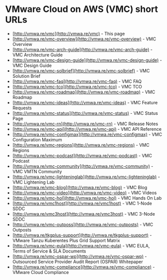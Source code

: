 # VMware Cloud on AWS (VMC) short URLs

* [http://vmwa.re/vmc](http://vmwa.re/vmc) - This page
* [http://vmwa.re/vmc-overview](http://vmwa.re/vmc-overview) - VMC Overview
* [http://vmwa.re/vmc-arch-guide](http://vmwa.re/vmc-arch-guide) - VMC Architecture Guide
* [http://vmwa.re/vmc-design-guide](http://vmwa.re/vmc-design-guide) - VMC Design Guide
* [http://vmwa.re/vmc-solbrief](http://vmwa.re/vmc-solbrief) - VMC Solution Brief
* [http://vmwa.re/vmc-faq](http://vmwa.re/vmc-faq) - VMC FAQ
* [http://vmwa.re/vmc-tco](http://vmwa.re/vmc-tco) - VMC TCO
* [http://vmwa.re/vmc-roadmap](http://vmwa.re/vmc-roadmap) - VMC Roadmap
* [http://vmwa.re/vmc-ideas](http://vmwa.re/vmc-ideas) - VMC Feature Requests
* [http://vmwa.re/vmc-status](http://vmwa.re/vmc-status) - VMC Status Page
* [http://vmwa.re/vmc-rn](http://vmwa.re/vmc-rn) - VMC Release Notes
* [http://vmwa.re/vmc-api](http://vmwa.re/vmc-api) - VMC API Reference
* [http://vmwa.re/vmc-configmax](http://vmwa.re/vmc-configmax) - VMC Configuration Maximum
* [http://vmwa.re/vmc-regions](http://vmwa.re/vmc-regions) - VMC Regions
* [http://vmwa.re/vmc-podcast](http://vmwa.re/vmc-podcast) - VMC Podcast
* [http://vmwa.re/vmc-community](http://vmwa.re/vmc-community) - VMC VMTN Community
* [http://vmwa.re/vmc-lighteninglab](http://vmwa.re/vmc-lighteninglab) - VMC Lightening Lab
* [http://vmwa.re/vmc-blog](http://vmwa.re/vmc-blog) - VMC Blog
* [http://vmwa.re/vmc-video](http://vmwa.re/vmc-video) - VMC Videos
* [http://vmwa.re/vmc-hol](http://vmwa.re/vmc-hol) - VMC Hands On Lab
* [http://vmwa.re/vmc1host](http://vmwa.re/vmc1host) - VMC 1-Node SDDC
* [http://vmwa.re/vmc3host](http://vmwa.re/vmc3host) - VMC 3-Node SDDC
* [http://vmwa.re/vmc-outposs](http://vmwa.re/vmc-outposts) - VMC Outposts
* [http://vmwa.re/tkgplus-support](http://vmwa.re/tkgplus-support) - VMware Tanzu Kuberentes Plus Grid Support Matrix
* [http://vmwa.re/vmc-eula](http://vmwa.re/vmc-eula) - VMC EULA, Terms of Service & SLA Documents
* [http://vmwa.re/vmc-ospar-wp](http://vmwa.re/vmc-ospar-wp) - Outsourced Service Provider Audit Report (OSPAR) Whitepaper
* [http://vmwa.re/vmc-compliance](http://vmwa.re/vmc-compliance) - VMware Cloud Compliance